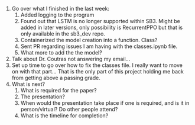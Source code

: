 
1. Go over what I finished in the last week:
	1. Added logging to the program
	2. Found out that LSTM is no longer supported within SB3. Might be added in later versions, only possibility is RecurrentPPO but that is only available in the sb3_dev repo.
	3. Containerized the model creation into a function. Class?
	4. Sent PR regarding issues I am having with the classes.ipynb file.
	5. What more to add the the model?
2. Talk about Dr. Coutras not answering my email...
3. Set up time to go over how to fix the classes file. I really want to move on with that part... That is the only part of this project holding me back from getting above a passing grade.
4. What is next?
	1. What is required for the paper?
	2. The presentation?
	3. When would the presentation take place if one is required, and is it in person/virtual? Do other people attend?
	4. What is the timeline for completion?